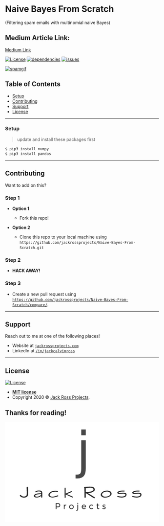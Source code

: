 # Naive Bayes From Scratch
(Filtering spam emails with multinomial naive Bayes)

## Medium Article Link: 
[Medium Link](https://medium.com/@jackross210/the-ironic-sophistication-of-naive-bayes-classifiers-82577b040b83 "HERE")

[![License](http://img.shields.io/:license-mit-blue.svg?style=flat-square)](http://badges.mit-license.org)
[![dependencies](https://img.shields.io/badge/dependencies-up%20to%20date-brightgreen)](https://httpstatusdogs.com/img/424.jpg)
[![issues](https://img.shields.io/badge/issues-0-red)](https://images-na.ssl-images-amazon.com/images/I/41NpoiJzizL._SX425_.jpg)


[![spamgif](https://miro.medium.com/max/500/1*CjnY12VHYKgZeIKh6Fa5Og.gif)]()


## Table of Contents

- [Setup](#setup)
- [Contributing](#contributing)
- [Support](#support)
- [License](#license)

---

### Setup

> update and install these packages first

```shell
$ pip3 install numpy
$ pip3 install pandas
```

---

## Contributing

Want to add on this?

### Step 1

- **Option 1**
    - Fork this repo!

- **Option 2**
    - Clone this repo to your local machine using `https://github.com/jackrossprojects/Naive-Bayes-From-Scratch.git`

### Step 2

- **HACK AWAY!**

### Step 3

- Create a new pull request using <a href="https://github.com/jackrossprojects/Naive-Bayes-From-Scratch/compare/" target="_blank">`https://github.com/jackrossprojects/Naive-Bayes-From-Scratch/compare/`</a>.

---

## Support

Reach out to me at one of the following places!

- Website at <a href="http://jackrossprojects.com" target="_blank">`jackrossprojects.com`</a>
- LinkedIn at <a href="https://www.linkedin.com/in/jackcalvinross/" target="_blank">`/in/jackcalvinross`</a>

---

## License

[![License](http://img.shields.io/:license-mit-blue.svg?style=flat-square)](http://badges.mit-license.org)

- **[MIT license](http://opensource.org/licenses/mit-license.php)**
- Copyright 2020 © <a href="http://jackrossprojects.com" target="_blank">Jack Ross Projects</a>.


## Thanks for reading!

<a href="http://jackrossprojects.com"><img src="https://github.com/JackRossProjects/Traffic-Fatality-Analysis/blob/master/jrp.png" title="Jack Ross Projects" alt="Jack Ross Projects Logo"></a>
